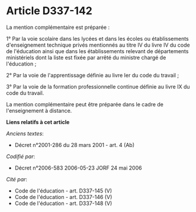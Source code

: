 # Article D337-142

La mention complémentaire est préparée :

1° Par la voie scolaire dans les lycées et dans les écoles ou établissements d'enseignement technique privés mentionnés au
titre IV du livre IV du code de l'éducation ainsi que dans les établissements relevant de départements ministériels dont la
liste est fixée par arrêté du ministre chargé de l'éducation ;

2° Par la voie de l'apprentissage définie au livre Ier du code du travail ;

3° Par la voie de la formation professionnelle continue définie au livre IX du code du travail.

La mention complémentaire peut être préparée dans le cadre de l'enseignement à distance.

**Liens relatifs à cet article**

_Anciens textes_:

  - Décret n°2001-286 du 28 mars 2001 - art. 4 (Ab)

_Codifié par_:

  - Décret n°2006-583 2006-05-23 JORF 24 mai 2006

_Cité par_:

  - Code de l'éducation - art. D337-145 (V)
  - Code de l'éducation - art. D337-146 (V)
  - Code de l'éducation - art. D337-148 (V)

